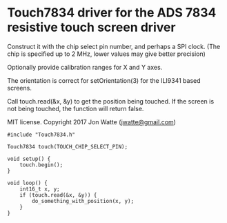 # Touch7834 driver for the ADS 7834 resistive touch screen driver

Construct it with the chip select pin number, and perhaps a SPI clock.
(The chip is specified up to 2 MHz, lower values may give better precision)

Optionally provide calibration ranges for X and Y axes.

The orientation is correct for setOrientation(3) for the ILI9341 based 
screens.

Call touch.read(&x, &y) to get the position being touched. If the screen is 
not being touched, the function will return false.

MIT license. Copyright 2017 Jon Watte (jwatte@gmail.com)


    #include "Touch7834.h"
    
    Touch7834 touch(TOUCH_CHIP_SELECT_PIN);
    
    void setup() {
        touch.begin();
    }
    
    void loop() {
        int16_t x, y;
        if (touch.read(&x, &y)) {
            do_something_with_position(x, y);
        }
    }
    
